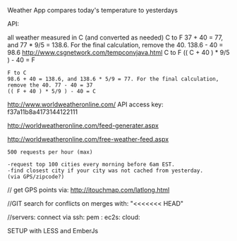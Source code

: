 Weather App
compares today's temperature to yesterdays


API:




all weather measured in C (and converted as needed)
	C to F
	37 + 40 = 77, and 77 * 9/5 = 138.6. For the final calculation, remove the 40. 138.6 - 40 = 98.6 
	http://www.csgnetwork.com/tempconvjava.html
	C to F
	(( C + 40 ) * 9/5 ) - 40 = F

	F to C
	98.6 + 40 = 138.6, and 138.6 * 5/9 = 77. For the final calculation, remove the 40. 77 - 40 = 37
	(( F + 40 ) * 5/9 ) - 40 = C


http://www.worldweatheronline.com/
API access key:
f37a11b8a4173144122111

http://worldweatheronline.com/feed-generater.aspx

http://worldweatheronline.com/free-weather-feed.aspx

	500 requests per hour (max)

	-request top 100 cities every morning before 6am EST.
	-find closest city if your city was not cached from yesterday.
	(via GPS/zipcode?)


// get GPS points via:
http://itouchmap.com/latlong.html


//GIT search for conflicts on merges with:
"<<<<<<< HEAD"

//servers:
connect via ssh:
pem : 
ec2s:
cloud:

SETUP with LESS and EmberJs
